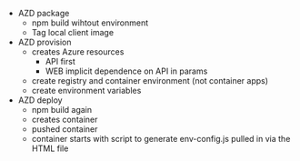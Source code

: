 * AZD package
    * npm build wihtout environment
    * Tag local client image
* AZD provision
    * creates Azure resources
        * API first
        * WEB implicit dependence on API in params
    * create registry and container environment (not container apps)
    * create environment variables
* AZD deploy
    * npm build again
    * creates container
    * pushed container
    * container starts with script to generate env-config.js pulled in via the HTML file